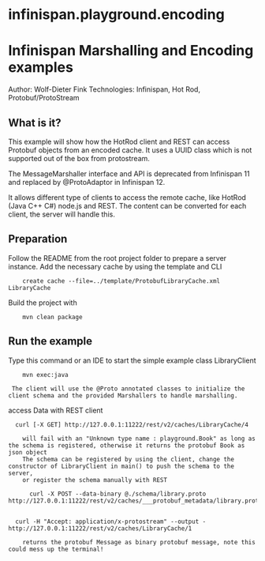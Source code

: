 # infinispan.playground.encoding
Infinispan Marshalling and Encoding examples
===============================

Author: Wolf-Dieter Fink
Technologies: Infinispan, Hot Rod, Protobuf/ProtoStream


What is it?
-----------

This example will show how the HotRod client and REST can access Protobuf objects from an encoded cache.
It uses a UUID class which is not supported out of the box from protostream.

The MessageMarshaller interface and API is deprecated from Infinispan 11 and replaced by @ProtoAdaptor in Infinispan 12.

It allows different type of clients to access the remote cache, like HotRod (Java C++ C#) node.js and REST.
The content can be converted for each client, the server will handle this.


Preparation
-------------
Follow the README from the root project folder to prepare a server instance.
Add the necessary cache by using the template and CLI

        create cache --file=../template/ProtobufLibraryCache.xml LibraryCache

Build the project with 

        mvn clean package


Run the example
-------------------------

   Type this command or an IDE to start the simple example class LibraryClient

        mvn exec:java

     The client will use the @Proto annotated classes to initialize the client schema and the provided Marshallers to handle marshalling.
     
   access Data with REST client

      curl [-X GET] http://127.0.0.1:11222/rest/v2/caches/LibraryCache/4

        will fail with an "Unknown type name : playground.Book" as long as the schema is registered, otherwise it returns the protobuf Book as json object
        The schema can be registered by using the client, change the constructor of LibraryClient in main() to push the schema to the server,
        or register the schema manually with REST

          curl -X POST --data-binary @./schema/library.proto http://127.0.0.1:11222/rest/v2/caches/___protobuf_metadata/library.proto


      curl -H "Accept: application/x-protostream" --output -  http://127.0.0.1:11222/rest/v2/caches/LibraryCache/1

        returns the protobuf Message as binary protobuf message, note this could mess up the terminal!
